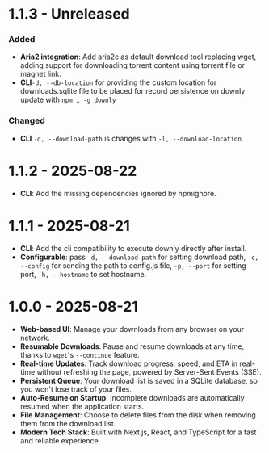 # 1.1.3 - Unreleased
### Added
- **Aria2 integration**: Add aria2c as default download tool replacing wget, adding support for downloading torrent content using torrent file or magnet link.
- **CLI**`-d, --db-location` for providing the custom location for downloads.sqlite file to be placed for record persistence on downly update with `npm i -g downly`

### Changed
- **CLI** `-d, --download-path` is changes with `-l, --download-location`

# 1.1.2 - 2025-08-22
- **CLI**: Add the missing dependencies ignored by npmignore.

# 1.1.1 - 2025-08-21
- **CLI**: Add the cli compatibility to execute downly directly after install.
- **Configurable**: pass `-d, --download-path` for setting download path, `-c, --config` for sending the path to config.js file, `-p, --port` for setting port, `-h, --hostname` to set hostname.

# 1.0.0 - 2025-08-21
- **Web-based UI**: Manage your downloads from any browser on your network.
- **Resumable Downloads**: Pause and resume downloads at any time, thanks to `wget`'s `--continue` feature.
- **Real-time Updates**: Track download progress, speed, and ETA in real-time without refreshing the page, powered by Server-Sent Events (SSE).
- **Persistent Queue**: Your download list is saved in a SQLite database, so you won't lose track of your files.
- **Auto-Resume on Startup**: Incomplete downloads are automatically resumed when the application starts.
- **File Management**: Choose to delete files from the disk when removing them from the download list.
- **Modern Tech Stack**: Built with Next.js, React, and TypeScript for a fast and reliable experience.
